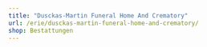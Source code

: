 ```yaml
---
title: "Dusckas-Martin Funeral Home And Crematory"
url: /erie/dusckas-martin-funeral-home-and-crematory/
shop: Bestattungen
---
```

